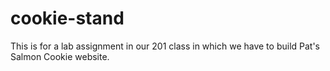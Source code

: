 # cookie-stand
This is for a lab assignment in our 201 class in which we have to build Pat's Salmon Cookie website.
